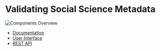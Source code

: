 # Validating Social Science Metadata

![Components Overview](images/uml/components-overview.jpg)

* [Documentation]()
* [User Interface](../)
* [REST API](../api/swagger)
